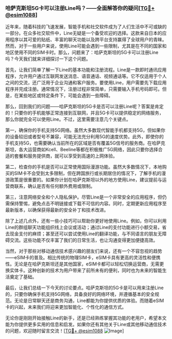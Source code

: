 ### 哈萨克斯坦5G卡可以注册Line吗？——全面解答你的疑问[[TG💪+ @esim1088](https://t.me/s/esim1088)]

近年来，随着科技的飞速发展，智能手机和社交软件成为了人们生活中不可或缺的一部分。在众多社交软件中，Line无疑是一个备受欢迎的选择。这款来自日本的应用程序以其可爱的贴纸、丰富的聊天功能以及跨平台支持赢得了全球用户的青睐。然而，对于一些用户来说，使用Line可能会遇到一些限制，尤其是在不同的国家和地区使用不同的SIM卡时。那么，问题来了：哈萨克斯坦的5G卡可以注册Line吗？今天我们就来详细探讨一下这个问题。

首先，让我们简单了解一下Line的基本功能和注册流程。Line是一款即时通讯应用程序，允许用户通过互联网发送消息、语音通话、视频通话等。它不仅适用于个人之间的交流，还广泛用于企业沟通和客户服务。要使用Line，用户需要先下载应用程序并完成注册。通常情况下，注册过程非常简单，只需要输入手机号码即可。但是，在某些地区或特定条件下，可能会遇到一些障碍。

那么，回到我们的问题——哈萨克斯坦的5G卡是否可以注册Line呢？答案是肯定的！只要你的手机能够正常连接到互联网，并且5G卡可以提供稳定的网络服务，那么你就完全可以使用Line。不过，这里需要注意几个关键点。

第一，确保你的手机支持5G网络。虽然大多数现代智能手机都支持5G，但如果你的设备较旧或者型号不兼容，可能无法充分利用5G的速度优势。此外，即使你的手机支持5G，也需要确认当前所在的区域是否有覆盖5G信号的服务商。在哈萨克斯坦，各大运营商如Kcell、Beeline等都在积极推广5G网络，因此只要你选择合适的套餐和服务提供商，就可以享受到高速的上网体验。

第二，检查你的手机是否可以正常使用国际漫游功能。虽然大多数情况下，本地购买的SIM卡不会受到太多限制，但在跨国旅行或长期居住的情况下，了解手机的漫游政策是很重要的。如果你计划在哈萨克斯坦以外的地方使用Line，建议提前与运营商联系，确认是否有任何额外费用或限制。

第三，注意网络安全和个人隐私保护。尽管Line是一个非常安全的应用程序，但仍需保持警惕，避免点击不明链接或下载不可信的内容。同时，定期更新应用程序至最新版本，以确保获得最新的安全补丁和技术改进。

除了上述几点外，还有一些小技巧可以帮助你更好地使用Line。例如，你可以利用Line的群组聊天功能组织线上会议或活动；通过Line的支付功能进行小额交易，省去现金支付的麻烦；甚至还可以尝试使用Line的翻译功能，与不同语言的朋友无障碍交流。这些功能不仅丰富了我们的日常生活，也让沟通变得更加便捷高效。

当然，对于那些对移动通信技术感兴趣的朋友们来说，还有一个不容忽视的趋势——eSIM卡的普及。相比传统的物理SIM卡，eSIM卡具有更高的灵活性和便携性。无论是在哈萨克斯坦还是其他国家，eSIM卡都可以轻松切换运营商，无需更换实体卡。这种创新的技术为用户带来了前所未有的便利，同时也为未来的智能生活奠定了基础。

最后，让我们总结一下今天的讨论要点。哈萨克斯坦的5G卡是可以用来注册Line的，只要你确保手机支持5G网络，具备良好的网络环境，并遵循基本的安全规范。无论是日常聊天还是商务沟通，Line都能为你提供优质的体验。而随着eSIM卡的兴起，未来我们将迎来更加智能化、个性化的通信方式。

无论你是刚刚开始接触Line的新手，还是已经熟练掌握其功能的老用户，希望本文能为你提供更多实用的信息和启发。如果你还有其他关于Line或其他移动通信技术的问题，欢迎随时留言交流！[[TG💪+ @esim1088](https://t.me/s/esim1088) ![Image](https://i.postimg.cc/4NQfJmqS/Snipaste-2025-05-13-00-14-12.png)]